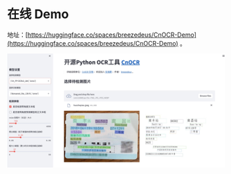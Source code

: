 # 在线 Demo

地址：[https://huggingface.co/spaces/breezedeus/CnOCR-Demo](https://huggingface.co/spaces/breezedeus/CnOCR-Demo) 。



![Demo](figs/demo.jpg)
